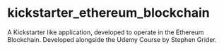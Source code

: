 # kickstarter_ethereum_blockchain
A Kickstarter like application, developed to operate in the Ethereum Blockchain. Developed alongside the Udemy Course by Stephen Grider.
